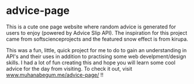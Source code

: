 # advice-page

This is a cute one page website where random advice is generated for users to enjoy (powered by Advice Slip API). 
The inspiration for this project came from softscienceprojects and the featured snow effect is from kirupa. 

This was a fun, little, quick project for me to do to gain an understanding in API's and their uses in addition to practising some web develpment/design skills. 
I had a lot of fun creating this and hope you will learn some cool advice for the day from visiting. 
To check it out, visit www.muhanabegum.me/advice-page/ !! 
